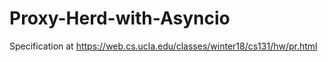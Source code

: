 # Proxy-Herd-with-Asyncio

Specification at https://web.cs.ucla.edu/classes/winter18/cs131/hw/pr.html
